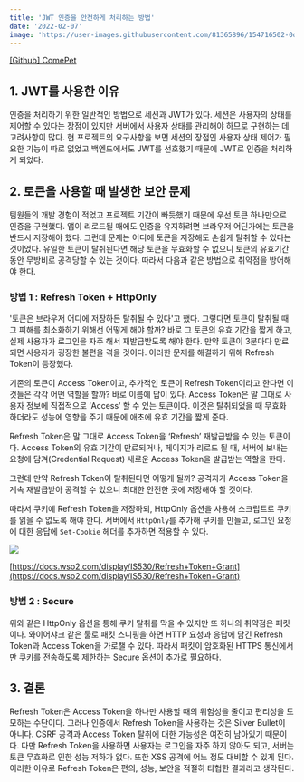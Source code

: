 ```yaml
---
title: 'JWT 인증을 안전하게 처리하는 방법'
date: '2022-02-07'
image: 'https://user-images.githubusercontent.com/81365896/154716502-0d51700f-d921-472f-b01e-840d6e4a36bf.png'
---
```


[[Github] ComePet](https://github.com/prgrms-web-devcourse/Team_i6_comepet_FE)

## 1. JWT를 사용한 이유

인증을 처리하기 위한 일반적인 방법으로 세션과 JWT가 있다. 세션은 사용자의 상태를 제어할 수 있다는 장점이 있지만 서버에서 사용자 상태를 관리해야 하므로 구현하는 데 고려사항이 많다. 현 프로젝트의 요구사항을 보면 세션의 장점인 사용자 상태 제어가 필요한 기능이 따로 없었고 백엔드에서도 JWT를 선호했기 때문에 JWT로 인증을 처리하게 되었다.

## 2. 토큰을 사용할 때 발생한 보안 문제

팀원들의 개발 경험이 적었고 프로젝트 기간이 빠듯했기 때문에 우선 토큰 하나만으로 인증을 구현했다. 앱이 리로드될 때에도 인증을 유지하려면 브라우저 어딘가에는 토큰을 반드시 저장해야 했다. 그런데 문제는 어디에 토큰을 저장해도 손쉽게 탈취할 수 있다는 것이었다. 유일한 토큰이 탈취된다면 해당 토큰을 무효화할 수 없으니 토큰의 유효기간 동안 무방비로 공격당할 수 있는 것이다. 따라서 다음과 같은 방법으로 취약점을 방어해야 한다.

### 방법 1 : Refresh Token + HttpOnly

'토큰은 브라우저 어디에 저장하든 탈취될 수 있다'고 했다. 그렇다면 토큰이 탈취될 때 그 피해를 최소화하기 위해선 어떻게 해야 할까? 바로 그 토큰의 유효 기간을 짧게 하고, 실제 사용자가 로그인을 자주 해서 재발급받도록 해야 한다. 만약 토큰이 3분마다 만료되면 사용자가 굉장한 불편을 겪을 것이다. 이러한 문제를 해결하기 위해 Refresh Token이 등장했다.

기존의 토큰이 Access Token이고, 추가적인 토큰이 Refresh Token이라고 한다면 이것들은 각각 어떤 역할을 할까? 바로 이름에 답이 있다. Access Token은 말 그대로 사용자 정보에 직접적으로 ‘Access’ 할 수 있는 토큰이다. 이것은 탈취되었을 때 무효화 하더라도 성능에 영향을 주기 때문에 애초에 유효 기간을 짧게 준다.

Refresh Token은 말 그대로 Access Token을 ‘Refresh’ 재발급받을 수 있는 토큰이다. Access Token의 유효 기간이 만료되거나, 페이지가 리로드 될 때, 서버에 보내는 요청에 담겨(Credential Request) 새로운 Access Token을 발급받는 역할을 한다.

그런데 만약 Refresh Token이 탈취된다면 어떻게 될까? 공격자가 Access Token을 계속 재발급받아 공격할 수 있으니 최대한 안전한 곳에 저장해야 할 것이다.

따라서 쿠키에 Refresh Token을 저장하되, HttpOnly 옵션을 사용해 스크립트로 쿠키를 읽을 수 없도록 해야 한다. 서버에서 `HttpOnly`를 추가해 쿠키를 만들고, 로그인 요청에 대한 응답에 `Set-Cookie` 헤더를 추가하면 적용할 수 있다.

![](https://user-images.githubusercontent.com/81365896/154717171-d1e250f3-b4de-4281-bb6a-2a353b5cabd0.png)

[https://docs.wso2.com/display/IS530/Refresh+Token+Grant](https://docs.wso2.com/display/IS530/Refresh+Token+Grant)

### 방법 2 : Secure

위와 같은 HttpOnly 옵션을 통해 쿠키 탈취를 막을 수 있지만 또 하나의 취약점은 패킷이다. 와이어샤크 같은 툴로 패킷 스니핑을 하면 HTTP 요청과 응답에 담긴 Refresh Token과 Access Token을 가로챌 수 있다. 따라서 패킷이 암호화된 HTTPS 통신에서만 쿠키를 전송하도록 제한하는 Secure 옵션이 추가로 필요하다.

## 3. 결론

Refresh Token은 Access Token을 하나만 사용할 때의 위험성을 줄이고 편리성을 도모하는 수단이다. 그러나 인증에서 Refresh Token을 사용하는 것은 Silver Bullet이 아니다. CSRF 공격과 Access Token 탈취에 대한 가능성은 여전히 남아있기 때문이다. 다만 Refresh Token을 사용하면 사용자는 로그인을 자주 하지 않아도 되고, 서버는 토큰 무효화로 인한 성능 저하가 없다. 또한 XSS 공격에 어느 정도 대비할 수 있게 된다. 이러한 이유로 Refresh Token은 편의, 성능, 보안을 적절히 타협한 결과라고 생각된다.
